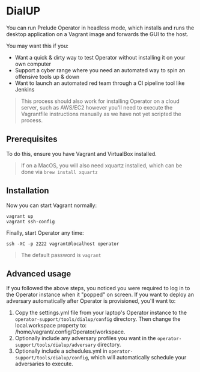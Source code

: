# DialUP

You can run Prelude Operator in headless mode, which installs and runs the desktop application on a Vagrant image and forwards the GUI to the host. 

You may want this if you:

- Want a quick & dirty way to test Operator without installing it on your own computer
- Support a cyber range where you need an automated way to spin an offensive tools up & down
- Want to launch an automated red team through a CI pipeline tool like Jenkins

> This process should also work for installing Operator on a cloud server, such as AWS/EC2 however you'll need to execute the Vagrantfile instructions manually as we have not yet scripted the process.

## Prerequisites

To do this, ensure you have Vagrant and VirtualBox installed. 

> If on a MacOS, you will also need xquartz installed, which can be done via ```brew install xquartz```

## Installation 

Now you can start Vagrant normally:
```
vagrant up
vagrant ssh-config
```
Finally, start Operator any time:
```
ssh -XC -p 2222 vagrant@localhost operator
```
> The default password is ```vagrant```

## Advanced usage

If you followed the above steps, you noticed you were required to log in to the Operator instance when it "popped" on screen. If you want to deploy an adversary automatically after Operator is provisioned, you'll want to:

1. Copy the settings.yml file from your laptop's Operator instance to the ```operator-support/tools/dialup/config``` directory. Then change the local.workspace property to: /home/vagrant/.config/Operator/workspace. 
2. Optionally include any adversary profiles you want in the ```operator-support/tools/dialup/adversary``` directory.
3. Optionally include a schedules.yml in ```operator-support/tools/dialup/config```, which will automatically schedule your adversaries to execute.
